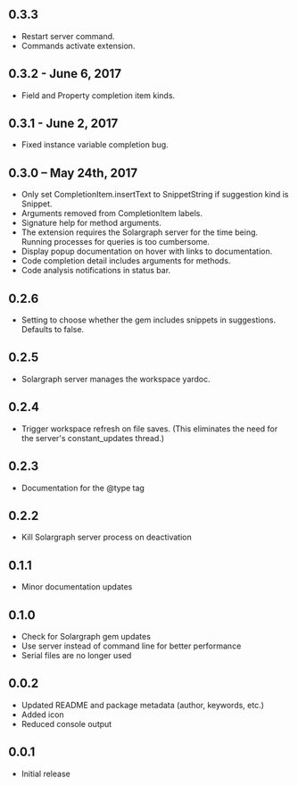 ## 0.3.3
- Restart server command.
- Commands activate extension.

## 0.3.2 - June 6, 2017
- Field and Property completion item kinds.

## 0.3.1 - June 2, 2017
- Fixed instance variable completion bug.

## 0.3.0 – May 24th, 2017
- Only set CompletionItem.insertText to SnippetString if suggestion kind is Snippet.
- Arguments removed from CompletionItem labels.
- Signature help for method arguments.
- The extension requires the Solargraph server for the time being. Running processes for queries is too cumbersome.
- Display popup documentation on hover with links to documentation.
- Code completion detail includes arguments for methods.
- Code analysis notifications in status bar.

## 0.2.6
- Setting to choose whether the gem includes snippets in suggestions. Defaults to false.

## 0.2.5
- Solargraph server manages the workspace yardoc.

## 0.2.4
- Trigger workspace refresh on file saves. (This eliminates the need for the server's constant_updates thread.)

## 0.2.3
- Documentation for the @type tag

## 0.2.2
- Kill Solargraph server process on deactivation

## 0.1.1
- Minor documentation updates

## 0.1.0
- Check for Solargraph gem updates
- Use server instead of command line for better performance
- Serial files are no longer used

## 0.0.2
- Updated README and package metadata (author, keywords, etc.)
- Added icon
- Reduced console output

## 0.0.1
- Initial release
